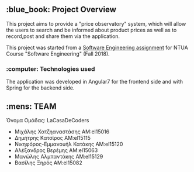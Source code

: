 <h2> :blue_book: Project Overview </h2>

This project aims to provide a "price observatory" system, which will allow the users to search and be informed about product prices as well as to record,post and share them via the application.


This project was started from a [Software Engineering assignment](https://courses.softlab.ntua.gr/softeng/2018b/) for NTUA Course "Software Engineering" (Fall 2018).


<h3> :computer: Technologies used </h3>
The application was developed in Angular7 for the frontend side and with Spring for the backend side.



<h2> :mens: TEAM </h2>

Όνομα Ομάδας: LaCasaDeCoders

- Mιχάλης Χατζηαναστάσης ΑΜ:el15016
- Δημήτρης Κατσίρος AM:el15115
- Νικηφόρος-Εμμανουήλ Κατάκης AM:el15120
- Αλέξανδρος Βερέμης AM:el15063
- Μανώλης Αλμπαντάκης AM:el15129
- Βασίλης Ξηρός AM:el15082
